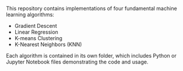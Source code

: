 This repository contains implementations of four fundamental machine learning algorithms: 
- Gradient Descent
- Linear Regression
- K-means Clustering
- K-Nearest Neighbors (KNN)

Each algorithm is contained in its own folder, which includes Python or Jupyter Notebook files demonstrating the code and usage.
